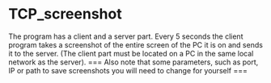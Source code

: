 # TCP_screenshot
The program has a client and a server part. Every 5 seconds the client program takes a screenshot of the entire screen of the PC it is on and sends it to the server. (The client part must be located on a PC in the same local network as the server).
=== Also note that some parameters, such as port, IP or path to save screenshots you will need to change for yourself ===